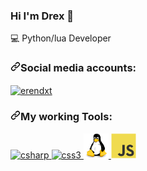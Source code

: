 ### Hi I'm Drex 👋

 💻 Python/lua Developer
 
 
<h3 align="left"><a id="user-content-social-media-accounts" class="anchor" aria-hidden="true" href="#social-media-accounts"><svg class="octicon octicon-link" viewBox="0 0 16 16" version="1.1" width="16" height="16" aria-hidden="true"><path fill-rule="evenodd" d="M7.775 3.275a.75.75 0 001.06 1.06l1.25-1.25a2 2 0 112.83 2.83l-2.5 2.5a2 2 0 01-2.83 0 .75.75 0 00-1.06 1.06 3.5 3.5 0 004.95 0l2.5-2.5a3.5 3.5 0 00-4.95-4.95l-1.25 1.25zm-4.69 9.64a2 2 0 010-2.83l2.5-2.5a2 2 0 012.83 0 .75.75 0 001.06-1.06 3.5 3.5 0 00-4.95 0l-2.5 2.5a3.5 3.5 0 004.95 4.95l1.25-1.25a.75.75 0 00-1.06-1.06l-1.25 1.25a2 2 0 01-2.83 0z"></path></svg></a>Social media accounts:</h3>
<p align="left">
 
 <a href="https://instagram.com/erendxt" rel="nofollow"><img align="center" src="https://camo.githubusercontent.com/aecaf87326884e8b0466bb799265a13fee7586246ebda3e066cb7fad82a1fd23/68747470733a2f2f63646e2e6a7364656c6976722e6e65742f6e706d2f73696d706c652d69636f6e7340332e302e312f69636f6e732f696e7374616772616d2e737667" alt="erendxt" height="30" width="40" data-canonical-src="https://cdn.jsdelivr.net/npm/simple-icons@3.0.1/icons/instagram.svg" style="max-width:100%;"></a>
 
 <h3 align="left"><a id="user-content-my-working-tools" class="anchor" aria-hidden="true" href="#my-working-tools"><svg class="octicon octicon-link" viewBox="0 0 16 16" version="1.1" width="16" height="16" aria-hidden="true"><path fill-rule="evenodd" d="M7.775 3.275a.75.75 0 001.06 1.06l1.25-1.25a2 2 0 112.83 2.83l-2.5 2.5a2 2 0 01-2.83 0 .75.75 0 00-1.06 1.06 3.5 3.5 0 004.95 0l2.5-2.5a3.5 3.5 0 00-4.95-4.95l-1.25 1.25zm-4.69 9.64a2 2 0 010-2.83l2.5-2.5a2 2 0 012.83 0 .75.75 0 001.06-1.06 3.5 3.5 0 00-4.95 0l-2.5 2.5a3.5 3.5 0 004.95 4.95l1.25-1.25a.75.75 0 00-1.06-1.06l-1.25 1.25a2 2 0 01-2.83 0z"></path></svg></a>My working Tools:</h3>
 
 <p align="left"> <a href="https://www.drex.com/lua/" rel="nofollow"> <img src="https://static.wikia.nocookie.net/central/images/a/af/Lua-logo-nolabel.png/revision/latest/scale-to-width-down/340?cb=20210204013202" alt="csharp" width="40" height="40" style="max-width:100%;"> </a> <a href="https://www.drex.com/python/" rel="nofollow"> <img src="https://sinavofisi.com/wp-content/uploads/2021/01/py.png" alt="css3" width="40" height="40" style="max-width:100%;"> </a> <a href="https://www.drex.com/" rel="nofollow"> <img src="https://raw.githubusercontent.com/devicons/devicon/master/icons/linux/linux-original.svg" alt="django" width="40" height="40" style="max-width:100%;">  </a> <a href="https://www.drex.com/javascript/" rel="nofollow"> <img src="https://raw.githubusercontent.com/devicons/devicon/master/icons/javascript/javascript-original.svg" alt="css3" width="40" height="40" style="max-width:100%;"> </a> </p>
